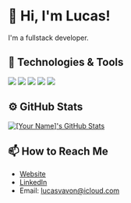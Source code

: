 # 👋 Hi, I'm Lucas!
I'm a fullstack developer.

## 🔧 Technologies & Tools
![](https://shields.io/badge/Docker-informational?style=flat&logo=docker&logoColor=white&color=1D63ED)
![](https://shields.io/badge/Rust-informational?style=flat&logo=rust&logoColor=black&color=FFFFFF)
![](https://shields.io/badge/Golang-informational?style=flat&logo=go&logoColor=black&color=59D1F6)
![](https://img.shields.io/badge/TypeScript-informational?style=flat&logo=typescript&logoColor=white&color=007BCD)
![](https://img.shields.io/badge/PHP-informational?style=flat&logo=php&logoColor=white&color=787CB4)
<!-- Add more badges from https://shields.io/ -->

## ⚙️ GitHub Stats
<a href="https://github.com/lucasvavon">
  <img align="center" src="https://github-readme-stats.vercel.app/api?username=lucasvavon&show_icons=true&line_height=27&count_private=true&title_color=ffffff&text_color=c9cacc&icon_color=2bbc8a&bg_color=1d1f21" alt="[Your Name]'s GitHub Stats" />
</a>

## 📫 How to Reach Me
- [Website](https://www.lucasvavon.com/)
- [LinkedIn](https://www.linkedin.com/in/lucas-vavon/)
- Email: lucasvavon@icloud.com
